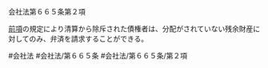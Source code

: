 会社法第６６５条第２項

[前項](会社法＿＿＿＿第６６５条第１項)の規定により清算から除斥された債権者は、分配がされていない残余財産に対してのみ、弁済を請求することができる。

#会社法
#会社法/第６６５条
#会社法/第６６５条/第２項
